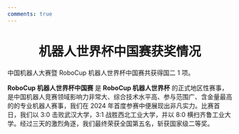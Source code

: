 ```yaml
---
comments: true
---
```


# <center>机器人世界杯中国赛获奖情况</center>  

中国机器人大赛暨 RoboCup 机器人世界杯中国赛共获得国二 1 项。

**RoboCup 机器人世界杯中国赛** 是 **RoboCup 机器人世界杯** 的正式地区性赛事，是中国机器人竞赛领域影响力非常大、综合技术水平高、参与范围广、含金量最高的的专业机器人赛事，我们在 2024 年首度参赛中便展现出非凡实力。比赛首日，我们以 3:0 击败武汉大学，3:1 战胜西北工业大学，并以 8:0 横扫齐鲁工业大学。经过三天的激烈角逐，我们最终荣获全国第五名，斩获国家级二等奖。